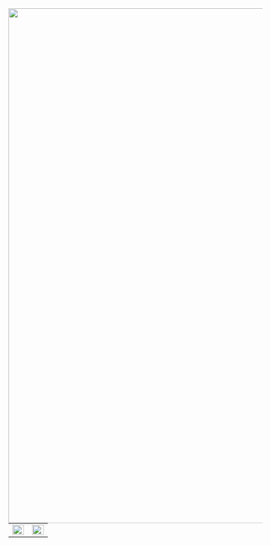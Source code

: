 <img src="https://steemitimages.com/DQmbaedeTrFuED61jDHAqmZRv2VeX3tWA6pyBi4zoR5T26o/helloworld.gif" align="left" height="" width="1020" />  
  

<br/>  

<table><tr><td valign="top" width="50%">

<img src="https://github-readme-stats.vercel.app/api?username=Hallssss&show_icons=true&theme=chartreuse-dark&count_private=true&hide_border=true" align="left" style="width: 100%" />

</td><td valign="top" width="50%">

<img src="https://github-readme-stats.vercel.app/api/top-langs/?username=set&hide_border=true&theme=chartreuse-dark&layout=compact" align="left" style="width: 100%" />

</td></tr></table>
<br />
